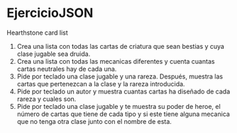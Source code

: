 # EjercicioJSON
Hearthstone card list
1. Crea una lista con todas las cartas de criatura que sean bestias y cuya clase jugable sea druida.
2. Crea una lista con todas las mecanicas diferentes y cuenta cuantas cartas neutrales hay de cada una.
3. Pide por teclado una clase jugable y una rareza. Después, muestra las cartas que pertenezcan a la clase y la rareza introducida.
4. Pide por teclado un autor y muestra cuantas cartas ha diseñado de cada rareza y cuales son.
5. Pide por teclado una clase jugable y te muestra su poder de heroe, el número de cartas que tiene de cada tipo y si este tiene alguna mecanica que no tenga otra clase junto con el nombre de esta.
